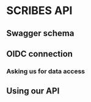 # SCRIBES API

## Swagger schema

## OIDC connection

### Asking us for data access

## Using our API